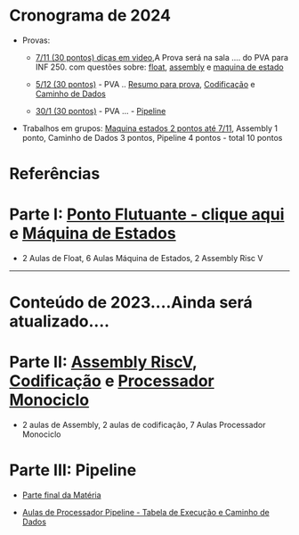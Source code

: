 
# Cronograma de 2024
* Provas:
    * [7/11 (30 pontos) dicas em video](),A Prova será na sala .... do PVA para INF 250.
      com questões sobre: [float](), [assembly]() e [maquina de estado]()
      
    * [5/12 (30 pontos)]() - PVA .. [Resumo para prova](), [Codificação]()  e [Caminho de Dados]()   
    * [30/1 (30 pontos)]() - PVA ... - [Pipeline]()
* Trabalhos em grupos: [Maquina estados 2 pontos até 7/11](https://colab.research.google.com/drive/1cIsHsaC3JZVWpYgpVGQ68QKoEgF_5yig?usp=sharing), Assembly 1 ponto, Caminho de Dados 3 pontos, Pipeline 4 pontos - total 10 pontos
  
# Referências


# Parte I: [Ponto Flutuante - clique aqui](https://github.com/arduinoufv/inf250/blob/master/2024/float24.md) e [Máquina de Estados](https://github.com/arduinoufv/inf250/blob/master/2024/fsm.md)
   
   * 2 Aulas de Float, 6 Aulas Máquina de Estados, 2 Assembly Risc V

---- 
# Conteúdo de 2023....Ainda será atualizado....

# Parte II: [Assembly RiscV](https://github.com/arduinoufv/inf250/blob/master/2023/assemblyriscV.md), [Codificação](https://github.com/arduinoufv/inf250/blob/master/2023/code_riscv.md) e [Processador Monociclo](https://github.com/arduinoufv/inf250/blob/master/2023/monociclo.md)
   *  2 aulas de Assembly, 2 aulas de codificação, 7 Aulas Processador Monociclo

# Parte III: Pipeline
   * [Parte final da Matéria](https://github.com/arduinoufv/inf250/blob/master/2023/verilog_pipeline.md)

   * [Aulas de Processador Pipeline - Tabela de Execução e Caminho de Dados](https://github.com/arduinoufv/inf250/blob/master/2023/pipeline.md)
